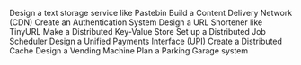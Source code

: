 Design a text storage service like Pastebin
Build a Content Delivery Network (CDN)
Create an Authentication System
Design a URL Shortener like TinyURL
Make a Distributed Key-Value Store
Set up a Distributed Job Scheduler
Design a Unified Payments Interface (UPI)
Create a Distributed Cache
Design a Vending Machine
Plan a Parking Garage system
